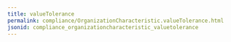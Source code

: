 ```yaml
---
title: valueTolerance
permalink: compliance/OrganizationCharacteristic.valueTolerance.html
jsonid: compliance_organizationcharacteristic_valuetolerance
---
```

